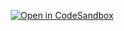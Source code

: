 <p align="center">
  <a href="https://codesandbox.io/p/sandbox/github/mhr0007/wiki-api-restful">
    <img src="https://codesandbox.io/static/img/play-codesandbox.svg" alt="Open in CodeSandbox" />
  </a>
</p>
